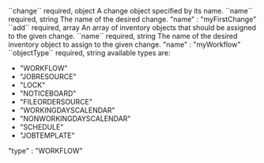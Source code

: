 <tr>
<td>``change``</td>
<td>required, object</td>
<td>A change object specified by its name.</td>
<td></td>
<td></td>
</tr>
<tr>
<td style="padding-left:20px;">``name``</td>
<td>required, string</td>
<td>The name of the desired change.</td>
<td>"name" : "myFirstChange"</td>
<td></td>
</tr>
<tr>
<td>``add``</td>
<td>required, array</td>
<td>An array of inventory objects that should be assigned to the given change.</td>
<td></td>
<td></td>
</tr>
<tr>
<td style="padding-left:20px;">``name``</td>
<td>required, string</td>
<td>The name of the desired inventory object to assign to the given change.</td>
<td>"name" : "myWorkflow"</td>
<td></td>
</tr>
<tr>
<td style="padding-left:20px;">``objectType``</td>
<td>required, string</td>
<td>available types are: <ul>
    <li>"WORKFLOW"</li>
    <li>"JOBRESOURCE"</li>
    <li>"LOCK"</li>
    <li>"NOTICEBOARD"</li>
    <li>"FILEORDERSOURCE"</li>
    <li>"WORKINGDAYSCALENDAR"</li>
    <li>"NONWORKINGDAYSCALENDAR"</li>
    <li>"SCHEDULE"</li>
    <li>"JOBTEMPLATE"</li>
    </ul></td>
<td>"type" : "WORKFLOW"</td>
<td></td>
</tr>


